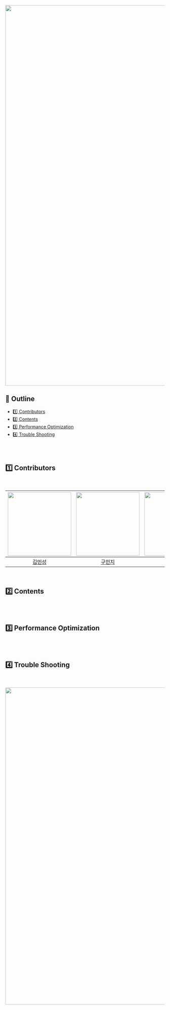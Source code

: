 
<img src="https://capsule-render.vercel.app/api?type=waving&color=C1F0FF&height=300&section=header&text=🐳Docker-Compose🐳&fontSize=55&fontColor=FFFFFF&animation=fadeIn&width=1200" width="1200" />


<br>

## 📍 Outline
- [1️⃣ Contributors](#1%EF%B8%8F⃣-contributors)
- [2️⃣ Contents](#2%EF%B8%8F⃣-contents)
- [3️⃣ Performance Optimization](#3%EF%B8%8F⃣-performance-optimization)
- [4️⃣ Trouble Shooting](#4%EF%B8%8F⃣-trouble-shooting)

<br>
<br>

## 1️⃣ Contributors
<br>

| <img src="https://avatars.githubusercontent.com/u/87555330?v=4" width="200px"> | <img src="https://avatars.githubusercontent.com/u/82265395?v=4" width="200px"> | <img src="https://github.com/JaeHee-devSpace.png" width="200px"> | <img src="https://avatars.githubusercontent.com/u/115103394?v=4" width="200px"> |
| :---: | :---: | :---: | :---: |
| [김민성](https://github.com/minsung159357) | [구민지](https://github.com/minjee83) | [박재희](https://github.com/JaeHee-devSpace) | [이현정](https://github.com/nanahj) |


<br>

## 2️⃣ Contents

<br>
<br>


## 3️⃣ Performance Optimization

<br>

<br>



## 4️⃣ Trouble Shooting

<br>
<br>



<img src="https://capsule-render.vercel.app/api?type=waving&color=C1F0FF&height=150&section=footer" width="1000" />
